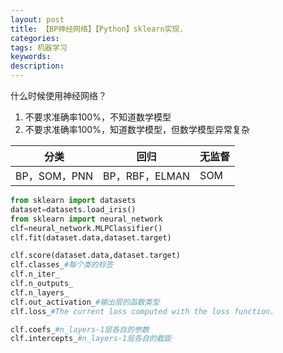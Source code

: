 ```yaml
---
layout: post
title: 【BP神经网络】【Python】sklearn实现.
categories:
tags: 机器学习
keywords:
description:
---
```



什么时候使用神经网络？

1. 不要求准确率100%，不知道数学模型
2. 不要求准确率100%，知道数学模型，但数学模型异常复杂



|分类|回归|无监督
|--|--|--|
|BP，SOM，PNN|BP，RBF，ELMAN|SOM


```py
from sklearn import datasets
dataset=datasets.load_iris()
from sklearn import neural_network
clf=neural_network.MLPClassifier()
clf.fit(dataset.data,dataset.target)
```

```py
clf.score(dataset.data,dataset.target)
clf.classes_#每个类的标签
clf.n_iter_
clf.n_outputs_
clf.n_layers_
clf.out_activation_#输出层的函数类型
clf.loss_#The current loss computed with the loss function.

clf.coefs_#n_layers-1层各自的参数
clf.intercepts_#n_layers-1层各自的截距
```
